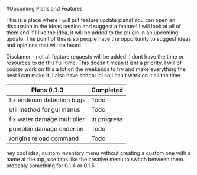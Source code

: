#Upcoming Plans and Features

This is a place where I will put feature update plans! You can open an discussion in the ideas section and suggest a feature!
I will look at all of them and if I like the idea, it will be added to the plugin in an upcoming update.
The point of this is so people have the opportunity to suggest ideas and opinions that will be heard.

Disclamer - not all feature requests will be added. I dont have the time or resources to do this full time. This doesn't
mean it isnt a priority. I will of course work on this a lot on the weekends to try and make everything the best
I can make it. I also have school lol so I can't work on it all the time

| Plans 0.1.3 | Completed |
| ----- | --------- |
| fix enderian detection bugs | Todo |
| util method for gui menus | Todo |
| fix water damage multiplier | In progress |
| pumpkin damage enderian | Todo |
| /origins reload command | Todo |

hey cool idea, custom inventory menu without creating a custom one with a name at the top, use tabs like the creative menu to switch between them. probably something for 0.1.4 or 0.1.5
